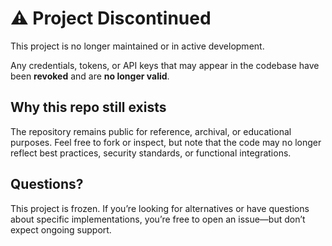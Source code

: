 # ⚠️ Project Discontinued

This project is no longer maintained or in active development.

Any credentials, tokens, or API keys that may appear in the codebase have been **revoked** and are **no longer valid**.

## Why this repo still exists

The repository remains public for reference, archival, or educational purposes. Feel free to fork or inspect, but note that the code may no longer reflect best practices, security standards, or functional integrations.

## Questions?

This project is frozen. If you’re looking for alternatives or have questions about specific implementations, you’re free to open an issue—but don’t expect ongoing support.

